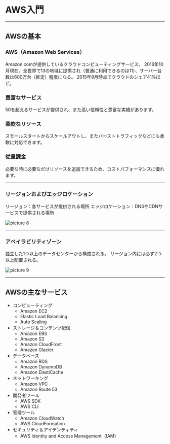 # AWS入門

---

## AWSの基本

### AWS（Amazon Web Services）

Amazon.comが提供しているクラウドコンピューティングサービス。
2016年10月現在、全世界で13の地域に提供され（普通に利用できるのは11）、サーバー台数は600万台（推定）程度になる。
2015年9月時点でクラウドのシェア41%ほど。

### 豊富なサービス

50を超えるサービスが提供され、また高い信頼性と豊富な実績があります。

### 柔軟なリソース

スモールスタートからスケールアウトし、またバーストトラフィックなどにも柔軟に対応できます。

### 従量課金

必要な時に必要なだけリソースを追加できるため、コストパフォーマンスに優れます。

---

### リージョンおよびエッジロケーション

リージョン：各サービスが提供される場所
エッジロケーション：DNSやCDNサービスで提供される場所

![picture 8](/images/a398b38d7c389f1e9598af24473ed6d539593c78d23a9af56782dcebe54f6720.png)  

---

### アベイラビリティゾーン

独立した1つ以上のデータセンターから構成される。
リージョン内には必ず2つ以上配置される。

![picture 9](/images/3ab734719f3ad5c68e56fe3827c13184d4a58b8bfd58934b64e5e4224b380cd9.png)  

---

## AWSの主なサービス

* コンピューティング
  * Amazon EC2
  * Elastic Load Balancing
  * Auto Scaling
* ストレージ＆コンテンツ配信
  * Amazon EBS
  * Amazon S3
  * Amazon CloudFront
  * Amazon Glacier
* データベース
  * Amazon RDS
  * Amazon DynamoDB
  * Amazon ElastiCache
* ネットワーキング
  * Amazon VPC
  * Amazon Route 53
* 開発者ツール
  * AWS SDK
  * AWS CLI
* 管理ツール
  * Amazon CloudWatch
  * AWS CloudFormation
* セキュリティ＆アイデンティティ
  * AWS Identity and Access Management（IAM）
